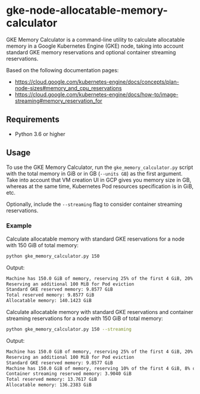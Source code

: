 # gke-node-allocatable-memory-calculator

GKE Memory Calculator is a command-line utility to calculate allocatable memory in a Google Kubernetes Engine (GKE) node, taking into account standard GKE memory reservations and optional container streaming reservations.

Based on the following documentation pages:

- <https://cloud.google.com/kubernetes-engine/docs/concepts/plan-node-sizes#memory_and_cpu_reservations>
- <https://cloud.google.com/kubernetes-engine/docs/how-to/image-streaming#memory_reservation_for>

## Requirements

- Python 3.6 or higher

## Usage

To use the GKE Memory Calculator, run the `gke_memory_calculator.py` script with the total memory in GiB or in GB (`--units GB`) as the first argument. Take into account that VM creation UI in GCP gives you memory size in GB, whereas at the same time, Kubernetes Pod resources specification is in GiB, etc.

Optionally, include the `--streaming` flag to consider container streaming reservations.

### Example

Calculate allocatable memory with standard GKE reservations for a node with 150 GiB of total memory:

```bash
python gke_memory_calculator.py 150
```

Output:

```bash
Machine has 150.0 GiB of memory, reserving 25% of the first 4 GiB, 20% of the next 4 GiB, 10% of the next 8 GiB, 6% of the next 112 GiB, and 2% of any memory above 128 GiB
Reserving an additional 100 MiB for Pod eviction
Standard GKE reserved memory: 9.8577 GiB
Total reserved memory: 9.8577 GiB
Allocatable memory: 140.1423 GiB
```

Calculate allocatable memory with standard GKE reservations and container streaming reservations for a node with 150 GiB of total memory:

```bash
python gke_memory_calculator.py 150 --streaming
```

Output:

```bash
Machine has 150.0 GiB of memory, reserving 25% of the first 4 GiB, 20% of the next 4 GiB, 10% of the next 8 GiB, 6% of the next 112 GiB, and 2% of any memory above 128 GiB
Reserving an additional 100 MiB for Pod eviction
Standard GKE reserved memory: 9.8577 GiB
Machine has 150.0 GiB of memory, reserving 10% of the first 4 GiB, 8% of the next 4 GiB, 4% of the next 8 GiB, 2.4% of the next 112 GiB, and 0.8% of any memory above 128 GiB for container streaming
Container streaming reserved memory: 3.9040 GiB
Total reserved memory: 13.7617 GiB
Allocatable memory: 136.2383 GiB
```
